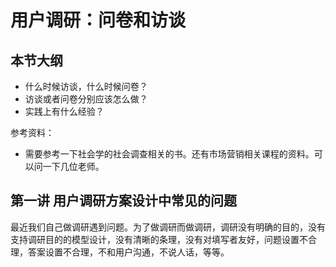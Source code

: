 # 用户调研：问卷和访谈


## 本节大纲

- 什么时候访谈，什么时候问卷？
- 访谈或者问卷分别应该怎么做？
- 实践上有什么经验？

参考资料：
- 需要参考一下社会学的社会调查相关的书。还有市场营销相关课程的资料。可以问一下几位老师。


## 第一讲 用户调研方案设计中常见的问题

最近我们自己做调研遇到问题。为了做调研而做调研，调研没有明确的目的，没有支持调研目的的模型设计，没有清晰的条理，没有对填写者友好，问题设置不合理，答案设置不合理，不和用户沟通，不说人话，等等。
